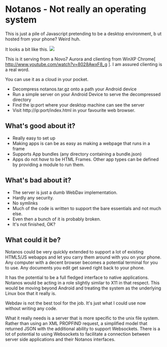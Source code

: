 Notanos - Not really an operating system
========================================

This is just a pile of Javascript pretending to be a desktop environment, b ut hosted from your phone?  Weird huh.

It looks a bit like this. 
![](https://raw.github.com/Lerc/notanos/master/screenshot.png)

This is it serving from a Novo7 Aurora and clienting from WinXP Chrome[ http://www.youtube.com/watch?v=8028AwxF8_g ].  I am assured clienting is a real word.


You can use it as a cloud in your pocket.

 * Decompress notanos.tar.gz onto a path your Android device
 * Run a simple server on your Android Device to serve the decompressed directory
 * Find the ip:port where your desktop machine can see the server
 * Visit http://ip:port/index.html in your favourite web browser.
 
What's good about it?
---------------------
 * Really easy to set up
 * Making apps is can be as easy as making a webpage that runs in a frame
 * Supports App bundles (any directory containing a bundle.json)
 * Apps do not _have_ to be HTML Frames.  Other app types can be defined by providing a module to run them.
 
 
What's bad about it?
--------------------
 * The server is just a dumb WebDav implementation.
 * Hardly any security.
 * No symlinks
 * Much of the code is written to support the bare essentials and not much else.
 * Even then a bunch of it is probably broken.
 * It's not finished, OK?
 
What could it be?
-----------------

Notanos could be very quickly extended to support a lot of existing HTML5/JS webapps and let you carry them around with you on your phone.   Any computer with a decent browser becomes a potential terminal for you to use.  Any documents you edit get saved right back to your phone.

It has the potential to be a full fledged interface to native applications.  Notanos would be acting in a role slightly similar to X11 in that respect.  This would be moving beyond Android and treating the system as the underlying Linux box that it really is.

Webdav is not the best tool for the job.  It's just what I could use now without writing any code.

What it really needs is a server that is more specific to the unix file system.  Rather than using an XML PROPFIND request, a simplified model that returned JSON with the additional ability to support Websockets.  There is a lot of potential to using Websockets to facilitate a connection between server side applications and their Notanos interfaces.

